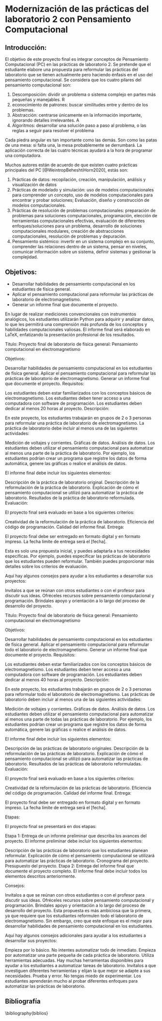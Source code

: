 # Modernización de las prácticas del laboratorio 2 con Pensamiento Computacional

## Introducción:
El objetivo de este proyecto final es integrar conceptos de Pensamiento Computacional (PC) en las prácticas de laboratorio 2. Se pretende que el estudiante elabore una propuesta para reformular las prácticas del laboratorio que se tienen actualmente pero haciendo énfasis en el uso del pensamiento computacional. Se considera que los cuatro pilares del pensamiento computacional son:

1. Descomposición: dividir un problema o sistema complejo en partes más pequeñas y manejables. R
2. econocimiento de patrones: buscar similitudes entre y dentro de los problemas.
3. Abstracción: centrarse únicamente en la información importante, ignorando detalles irrelevantes. A
4. Algoritmos: desarrollar una solución paso a paso al problema, o las reglas a seguir para resolver el problema

Cada piedra angular es tan importante como las demás. Son como las patas de una mesa: si falta una, la mesa probablemente se derrumbará. La aplicación correcta de las cuatro técnicas ayudará a la hora de programar una computadora.

Muchos autores están de acuerdo de que existen cuatro prácticas principales del PC [@WeintropBeheshtiHorn2020], estás son: 

1. Prácticas de datos: recopilación, creación, manipulación, análisis y visualización de datos
2. Prácticas de modelado y simulación: uso de modelos computacionales para comprender un concepto, uso de modelos computacionales para encontrar y probar soluciones; Evaluación, diseño y construcción de modelos computacionales.
3. Prácticas de resolución de problemas computacionales: preparación de problemas para soluciones computacionales, programación, elección de herramientas computacionales efectivas, evaluación de diferentes enfoques/soluciones para un problema, desarrollo de soluciones computacionales modulares, creación de abstracciones computacionales, resolución de problemas y depuración.
4. Pensamiento sistémico: invertir en un sistema complejo en su conjunto, comprender las relaciones dentro de un sistema, pensar en niveles, comunicar información sobre un sistema, definir sistemas y gestionar la complejidad.




## Objetivos:

- Desarrollar habilidades de pensamiento computacional en los estudiantes de física general.
- Aplicar el pensamiento computacional para reformular las prácticas de laboratorio de electromagnetismo.
- Generar un informe final que documente el proyecto.

En lugar de realizar mediciones convencionales con instrumentos analógicos, los estudiantes utilizarán Python para adquirir y analizar datos, lo que les permitirá una comprensión más profunda de los conceptos y habilidades computacionales valiosas. El informe final será elaborado en LaTeX, enfatizando la presentación profesional de los resultados.




Título: Proyecto final de laboratorio de física general: Pensamiento computacional en electromagnetismo

Objetivos:

Desarrollar habilidades de pensamiento computacional en los estudiantes de física general.
Aplicar el pensamiento computacional para reformular las prácticas de laboratorio de electromagnetismo.
Generar un informe final que documente el proyecto.
Requisitos:

Los estudiantes deben estar familiarizados con los conceptos básicos de electromagnetismo.
Los estudiantes deben tener acceso a una computadora con software de programación.
Los estudiantes deben dedicar al menos 20 horas al proyecto.
Descripción:

En este proyecto, los estudiantes trabajarán en grupos de 2 o 3 personas para reformular una práctica de laboratorio de electromagnetismo. La práctica de laboratorio debe incluir al menos una de las siguientes actividades:

Medición de voltajes y corrientes.
Gráficas de datos.
Análisis de datos.
Los estudiantes deben utilizar el pensamiento computacional para automatizar al menos una parte de la práctica de laboratorio. Por ejemplo, los estudiantes podrían crear un programa que registre los datos de forma automática, genere las gráficas o realice el análisis de datos.

El informe final debe incluir los siguientes elementos:

Descripción de la práctica de laboratorio original.
Descripción de la reformulación de la práctica de laboratorio.
Explicación de cómo el pensamiento computacional se utilizó para automatizar la práctica de laboratorio.
Resultados de la práctica de laboratorio reformulada.
Evaluación:

El proyecto final será evaluado en base a los siguientes criterios:

Creatividad de la reformulación de la práctica de laboratorio.
Eficiencia del código de programación.
Calidad del informe final.
Entrega:

El proyecto final debe ser entregado en formato digital y en formato impreso. La fecha límite de entrega será el [fecha].

Esta es solo una propuesta inicial, y puedes adaptarla a tus necesidades específicas. Por ejemplo, puedes especificar las prácticas de laboratorio que los estudiantes pueden reformular. También puedes proporcionar más detalles sobre los criterios de evaluación.

Aquí hay algunos consejos para ayudar a los estudiantes a desarrollar sus proyectos:

Invítalos a que se reúnan con otros estudiantes o con el profesor para discutir sus ideas.
Ofréceles recursos sobre pensamiento computacional y programación.
Brindales apoyo y orientación a lo largo del proceso de desarrollo del proyecto.



Título: Proyecto final de laboratorio de física general: Pensamiento computacional en electromagnetismo

Objetivos:

Desarrollar habilidades de pensamiento computacional en los estudiantes de física general.
Aplicar el pensamiento computacional para reformular todo el laboratorio de electromagnetismo.
Generar un informe final que documente el proyecto.
Requisitos:

Los estudiantes deben estar familiarizados con los conceptos básicos de electromagnetismo.
Los estudiantes deben tener acceso a una computadora con software de programación.
Los estudiantes deben dedicar al menos 40 horas al proyecto.
Descripción:

En este proyecto, los estudiantes trabajarán en grupos de 2 o 3 personas para reformular todo el laboratorio de electromagnetismo. Las prácticas de laboratorio deben incluir al menos una de las siguientes actividades:

Medición de voltajes y corrientes.
Gráficas de datos.
Análisis de datos.
Los estudiantes deben utilizar el pensamiento computacional para automatizar al menos una parte de todas las prácticas de laboratorio. Por ejemplo, los estudiantes podrían crear un programa que registre los datos de forma automática, genere las gráficas o realice el análisis de datos.

El informe final debe incluir los siguientes elementos:

Descripción de las prácticas de laboratorio originales.
Descripción de la reformulación de las prácticas de laboratorio.
Explicación de cómo el pensamiento computacional se utilizó para automatizar las prácticas de laboratorio.
Resultados de las prácticas de laboratorio reformuladas.
Evaluación:

El proyecto final será evaluado en base a los siguientes criterios:

Creatividad de la reformulación de las prácticas de laboratorio.
Eficiencia del código de programación.
Calidad del informe final.
Entrega:

El proyecto final debe ser entregado en formato digital y en formato impreso. La fecha límite de entrega será el [fecha].

Etapas:

El proyecto final se presentará en dos etapas:

Etapa 1: Entrega de un informe preliminar que describa los avances del proyecto. El informe preliminar debe incluir los siguientes elementos:

Descripción de las prácticas de laboratorio que los estudiantes planean reformular.
Explicación de cómo el pensamiento computacional se utilizará para automatizar las prácticas de laboratorio.
Cronograma del proyecto.
Presupuesto del proyecto.
Etapa 2: Entrega del informe final que documente el proyecto completo. El informe final debe incluir todos los elementos descritos anteriormente.

Consejos:

Invítalos a que se reúnan con otros estudiantes o con el profesor para discutir sus ideas.
Ofréceles recursos sobre pensamiento computacional y programación.
Brindales apoyo y orientación a lo largo del proceso de desarrollo del proyecto.
Esta propuesta es más ambiciosa que la primera, ya que requiere que los estudiantes reformulen todo el laboratorio de electromagnetismo. Sin embargo, creo que este enfoque es el mejor para desarrollar habilidades de pensamiento computacional en los estudiantes.

Aquí hay algunos consejos adicionales para ayudar a los estudiantes a desarrollar sus proyectos:

Empieza por lo básico. No intentes automatizar todo de inmediato. Empieza por automatizar una parte pequeña de cada práctica de laboratorio.
Utiliza herramientas adecuadas. Hay muchas herramientas disponibles para ayudar a los estudiantes a automatizar tareas de laboratorio. Invítalos a que investiguen diferentes herramientas y elijan la que mejor se adapte a sus necesidades.
Prueba y error. No tengas miedo de experimentar. Los estudiantes aprenderán mucho al probar diferentes enfoques para automatizar las prácticas de laboratorio.


## Bibliografía
\bibliography{biblios}
